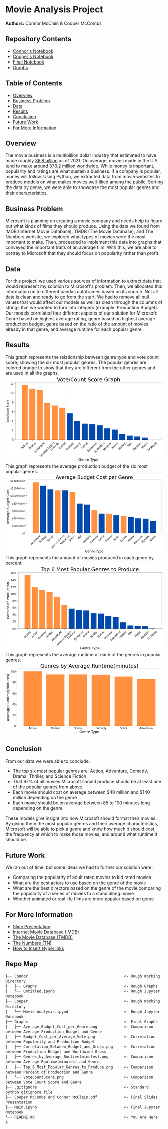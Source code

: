 # Movie Analysis Project
**Authors:** Connor McClain & Cooper McCombs

## Repository Contents
- [Connor's Notebook](https://github.com/Co-nn/Movie-Analysis-Project/tree/main/Connor/Untitled.ipynb)
- [Cooper's Notebook](https://github.com/Co-nn/Movie-Analysis-Project/tree/main/Cooper/Movie%20Analysis.ipynb)
- [Final Notebook](https://github.com/Co-nn/Movie-Analysis-Project/blob/main/Main.ipynb)
- [Graphs](https://github.com/Co-nn/Movie-Analysis-Project/tree/main/Graphs)
## Table of Contents
- [Overview](#overview)
- [Business Problem](#business-problem)
- [Data](#data)
- [Results](#results)
- [Conclusion](#conclusion)
- [Future Work](#future-work)
- [For More Information](#for-more-information)
## Overview
The movie business is a multibillion dollar industry that estimated to have made roughly [36.8 billion](https://www.forbes.com/sites/bradadgate/2022/03/17/overview-of-the-entertainment-market-in-2021-coming-out-of-covid-19/?sh=2464a93a519c) as of 2021. On average, movies made in the U.S tend to make around [373.2 million worldwide](https://stephenfollows.com/how-movies-make-money-hollywood-blockbusters/#:~:text=The%20average%20movie%20in%20my,office%20gross%20of%20%24373.2%20million.). While money is important, popularity and ratings are what sustain a business. If a company is popular, money will follow. Using Python, we extracted data from movie websites to produce models on what makes movies well-liked among the public. Sorting the data by genre, we were able to showcase the most popular genres and their characteristics. 

## Business Problem
Microsoft is planning on creating a movie company and needs help to figure out what kinds of films they should produce. Using the data we found from IMDB (Internet Movie Database), TMDB (The Movie Database), and The Numbers website, we explored what types of movies were the most important to make. Then, proceeded to implement this data into graphs that conveyed the important traits of an average film. With this, we are able to portray to Microsoft that they should focus on popularity rather than profit.

## Data
 For this project, we used various sources of information to extract data that would represent my solution to Microsoft's problem. Then, we allocated this information on to different pandas dataframes based on its source. Not all data is clean and ready to go from the start. We had to remove all null values that would affect our models as well as clean through the columns of strings that we wanted to turn into integers (example: Production Budget). Our models correlated four different aspects of our solution for Microsoft: Genre based on highest average rating, genre based on highest average production budget, genre based on the ratio of the amount of movies already in that genre, and average runtime for each popular genre.

## Results
This graph represents the relationship between genre type and vote count score, showing the six most popular genres. The popular genres are colored orange to show that they are different from the other genres and are used in all the graphs.
![](./Graphs/VoteCountScore.png)
This graph represents the average production budget of the six most popular genres.
![](./Graphs/Average_Budget_Cost_per_Genre.png)
This graph represents the amount of movies produced in each genre by percent.
![](./Graphs/Top_6_Most_Popular_Genres_to_Produce.png)
This graph represents the average runtime of each of the genres in popular genres.
![](./Graphs/Genres_by_Average_Runtime(minutes).png)

## Conclusion
From our data we were able to conclude:
- The top six most popular genres are: Action, Adventure, Comedy, Drama, Thriller, and Science Fiction
- That 67% of all movies Microsoft should produce should be at least one of the popular genres from above.
- Each movie should cost on average between $40 million and $140 million depending on the genre
- Each movie should be on average between 85 to 100 minutes long depending on the genre

These models give insight into how Microsoft should format their movies. By giving them the most popular genres and their average characteristics, Microsoft will be able to pick a genre and know how much it should cost, the frequency at which to make those movies, and around what runtime it should be.
## Future Work
We ran out of time, but some ideas we had to further our solution were:
- Comparing the popularity of adult rated movies to kid rated movies
- What are the best actors to use based on the genre of the movie
- What are the best directors based on the genre of the movie
comparing the popularity of a series of movies to a stand along movie
- Whether animated or real life films are more popular based on genre
## For More Information
- [Slide Presentation](https://github.com/Co-nn/Movie-Analysis-Project/blob/main/Cooper%20McCombs%20and%20Connor%20McClain.pdf)
- [Internet Movie Database (IMDB)](https://www.imdb.com/)
- [The Movie Database (TMDB)](https://www.themoviedb.org/?language=en-US)
- [The Numbers (TN)](https://www.the-numbers.com/)
- [How to Insert Hyperlinks](https://www.youtube.com/watch?v=tYtPOq3AkmM)
 
## Repo Map
```
├── Connor                                           <- Rough Working Directory
|   ├── Graphs                                       <- Rough Graphs
|   └── Untitled.ipynb                               <- Rough Jupyter Notebook
├── Cooper                                           <- Rough Working Directory
|   └── Movie Analysis.ipynd                         <- Rough Jupyter Notebook
├── Graphs                                           <- Final Graphs        
|   ├── Average_Budget_Cost_per_Genre.png            <- Comparison between Average Production Budget and Genre
|   ├── Budget_Cost_per_Average_Vote.png             <- Correlation between Popularity and Production Budget
|   ├── Correlation_Between_Budget_and_Gross.png     <- Correlation between Production Budget and Worldwide Gross
|   ├── Genres_by_Average_Runtime(minutes).png       <- Comparison between Average Runtime(minutes) and Genre
|   ├── Top_6_Most_Popular_Genres_to_Produce.png     <- Comparison between Percent of Production and Genre
|   └── VoteCountScore.png                           <- Comparison between Vote Count Score and Genre
├── .gitignore                                       <- Standard python gitignore file
├── Cooper McCombs and Connor McClain.pdf            <- Final Slides Presentation
├── Main.ipynb                                       <- Final Jupyter Notebook
└── README.md                                        <- You Are Here   X
```
